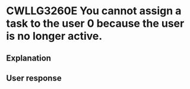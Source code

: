 # CWLLG3260E You cannot assign a task to the user 0 because the user is no longer active.

## Explanation

## User response